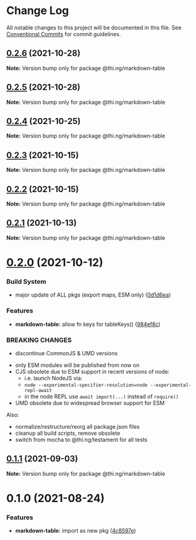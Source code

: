 # Change Log

All notable changes to this project will be documented in this file.
See [Conventional Commits](https://conventionalcommits.org) for commit guidelines.

## [0.2.6](https://github.com/thi-ng/umbrella/compare/@thi.ng/markdown-table@0.2.5...@thi.ng/markdown-table@0.2.6) (2021-10-28)

**Note:** Version bump only for package @thi.ng/markdown-table





## [0.2.5](https://github.com/thi-ng/umbrella/compare/@thi.ng/markdown-table@0.2.4...@thi.ng/markdown-table@0.2.5) (2021-10-28)

**Note:** Version bump only for package @thi.ng/markdown-table





## [0.2.4](https://github.com/thi-ng/umbrella/compare/@thi.ng/markdown-table@0.2.3...@thi.ng/markdown-table@0.2.4) (2021-10-25)

**Note:** Version bump only for package @thi.ng/markdown-table





## [0.2.3](https://github.com/thi-ng/umbrella/compare/@thi.ng/markdown-table@0.2.2...@thi.ng/markdown-table@0.2.3) (2021-10-15)

**Note:** Version bump only for package @thi.ng/markdown-table





## [0.2.2](https://github.com/thi-ng/umbrella/compare/@thi.ng/markdown-table@0.2.1...@thi.ng/markdown-table@0.2.2) (2021-10-15)

**Note:** Version bump only for package @thi.ng/markdown-table





## [0.2.1](https://github.com/thi-ng/umbrella/compare/@thi.ng/markdown-table@0.2.0...@thi.ng/markdown-table@0.2.1) (2021-10-13)

**Note:** Version bump only for package @thi.ng/markdown-table





# [0.2.0](https://github.com/thi-ng/umbrella/compare/@thi.ng/markdown-table@0.1.1...@thi.ng/markdown-table@0.2.0) (2021-10-12)


### Build System

* major update of ALL pkgs (export maps, ESM only) ([0d1d6ea](https://github.com/thi-ng/umbrella/commit/0d1d6ea9fab2a645d6c5f2bf2591459b939c09b6))


### Features

* **markdown-table:** allow fn keys for tableKeys() ([984ef8c](https://github.com/thi-ng/umbrella/commit/984ef8c85b7c20ceb1c798b48364bfb6f07d933d))


### BREAKING CHANGES

* discontinue CommonJS & UMD versions

- only ESM modules will be published from now on
- CJS obsolete due to ESM support in recent versions of node:
  - i.e. launch NodeJS via:
  - `node --experimental-specifier-resolution=node --experimental-repl-await`
  - in the node REPL use `await import(...)` instead of `require()`
- UMD obsolete due to widespread browser support for ESM

Also:
- normalize/restructure/reorg all package.json files
- cleanup all build scripts, remove obsolete
- switch from mocha to @thi.ng/testament for all tests






##  [0.1.1](https://github.com/thi-ng/umbrella/compare/@thi.ng/markdown-table@0.1.0...@thi.ng/markdown-table@0.1.1) (2021-09-03) 

**Note:** Version bump only for package @thi.ng/markdown-table 

#  0.1.0 (2021-08-24) 

###  Features 

- **markdown-table:** import as new pkg ([4c8597e](https://github.com/thi-ng/umbrella/commit/4c8597ef271d5ccbd69e01b8abae3b0fa18e3ee3))
